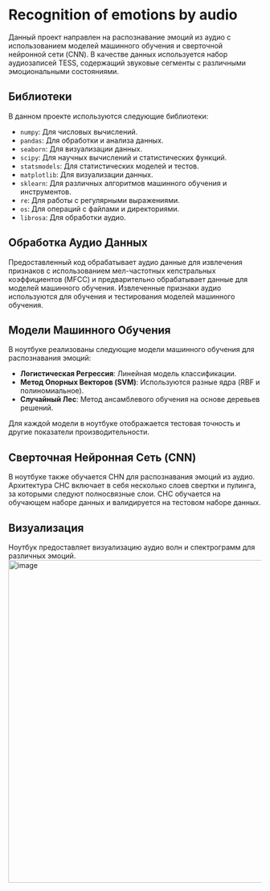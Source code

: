 # Recognition of emotions by audio


Данный проект направлен на распознавание эмоций из аудио с использованием моделей машинного обучения и сверточной нейронной сети (CNN). В качестве данных используется набор аудиозаписей TESS, содержащий звуковые сегменты с различными эмоциональными состояниями.

## Библиотеки

В данном проекте используются следующие библиотеки:
- `numpy`: Для числовых вычислений.
- `pandas`: Для обработки и анализа данных.
- `seaborn`: Для визуализации данных.
- `scipy`: Для научных вычислений и статистических функций.
- `statsmodels`: Для статистических моделей и тестов.
- `matplotlib`: Для визуализации данных.
- `sklearn`: Для различных алгоритмов машинного обучения и инструментов.
- `re`: Для работы с регулярными выражениями.
- `os`: Для операций с файлами и директориями.
- `librosa`: Для обработки аудио.

## Обработка Аудио Данных

Предоставленный код обрабатывает аудио данные для извлечения признаков с использованием мел-частотных кепстральных коэффициентов (MFCC) и предварительно обрабатывает данные для моделей машинного обучения. Извлеченные признаки аудио используются для обучения и тестирования моделей машинного обучения.

## Модели Машинного Обучения

В ноутбуке реализованы следующие модели машинного обучения для распознавания эмоций:
- **Логистическая Регрессия**: Линейная модель классификации.
- **Метод Опорных Векторов (SVM)**: Используются разные ядра (RBF и полиномиальное).
- **Случайный Лес**: Метод ансамблевого обучения на основе деревьев решений.

Для каждой модели в ноутбуке отображается тестовая точность и другие показатели производительности.

## Сверточная Нейронная Сеть (CNN)

В ноутбуке также обучается СНN для распознавания эмоций из аудио. Архитектура СНС включает в себя несколько слоев свертки и пулинга, за которыми следуют полносвязные слои. СНС обучается на обучающем наборе данных и валидируется на тестовом наборе данных.

## Визуализация

Ноутбук предоставляет визуализацию аудио волн и спектрограмм для различных эмоций.<img width="641" alt="image" src="https://github.com/Annaprav/Recognition-of-emotions-by-audio/assets/91620914/9698e1db-ae11-43a2-9d83-4549f4347c73">



